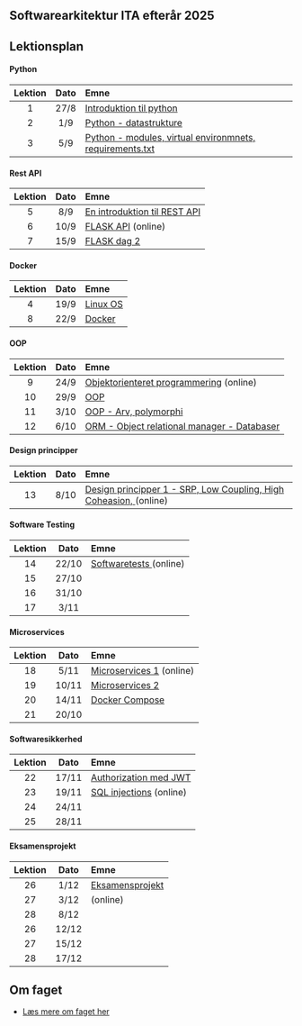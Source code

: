 ## Softwarearkitektur ITA efterår 2025

## Lektionsplan

#### Python
| Lektion |    Dato    |       Emne                            |
|:-----:|:---------:|:----------------------------------------------------------|
|    1    |    27/8    | [Introduktion til python](lessons/py_intro_1.md)                |
|    2    |    1/9     | [Python - datastrukture](lessons/py_intro_2.md)                 |
|    3    |     5/9    | [Python - modules, virtual environmnets, requirements.txt](lessons/py_intro_3.md)|

#### Rest API
| Lektion |    Dato    |       Emne                            |
|:-----:|:---------:|:----------------------------------------------------------|
|    5    |     8/9    | [En introduktion til REST API](lessons/introduktion_til_rest_api.md)|
|    6    |    10/9    | [FLASK API](lessons/flask.md) (online)|
|    7    |      15/9  | [FLASK dag 2](lessons/flask_2.md)           |

#### Docker
| Lektion |    Dato    |       Emne                            |
|:-----:|:---------:|:----------------------------------------------------------|
|    4    |      19/9  | [Linux OS](materialer/docker1/docker_1.md)|
|    8    |      22/9  | [Docker](materialer/docker2/docker_2.md)|

#### OOP
| Lektion |    Dato    |       Emne                            |
|:-----:|:---------:|:----------------------------------------------------------|
|    9    |    24/9    | [Objektorienteret programmering](lessons/oop_1.md) (online)|
|   10    |     29/9   | [OOP](lessons/oop_2.md)  |
|   11    |      3/10  | [OOP - Arv, polymorphi](lessons/oop_2.md) |
|   12    |     6/10   | [ORM - Object relational manager - Databaser](lessons/oop_2.md) |

#### Design principper
| Lektion |    Dato    |       Emne                            |
|:-----:|:---------:|:----------------------------------------------------------|
|   13    |    8/10    | [Design principper 1 - SRP, Low Coupling, High Coheasion, ](lessons/design_principper_1.md)  (online)|

#### Software Testing
| Lektion |    Dato    |       Emne                            |
|:-----:|:---------:|:----------------------------------------------------------|
|   14    |     22/10  | [Softwaretests ](lessons/testing_1.md) (online) |
|   15    |     27/10  | [](lessons/ses10.md) |
|   16    |     31/10  | [](lessons/ses10.md) |
|   17    |     3/11   | [](lessons/ses10.md) |

#### Microservices
| Lektion |    Dato    |       Emne                            |
|:-----:|:---------:|:----------------------------------------------------------|
|   18    |      5/11  | [Microservices 1](lessons/ses10.md) (online) |
|   19    |     10/11  | [Microservices 2](lessons/ses10.md)  |
|   20    |     14/11  | [Docker Compose](materialer/docker3/docker_3.md) |
|   21    |     20/10   | [](lessons/ses11.md) |

#### Softwaresikkerhed
| Lektion |    Dato    |       Emne                            |
|:-----:|:---------:|:----------------------------------------------------------|
|   22    |     17/11  | [Authorization med JWT](lessons/ses10.md)  |
|   23    |    19/11   | [SQL injections](lessons/ses10.md) (online)  |
|   24    |     24/11  | [](lessons/ses10.md)  |
|   25    |     28/11  | [](lessons/ses10.md)  |

#### Eksamensprojekt
| Lektion |    Dato    |       Emne                            |
|:-----:|:---------:|:----------------------------------------------------------|
|   26    |      1/12  | [Eksamensprojekt ](lessons/ses10.md)    |
|   27    |     3/12   | [](lessons/ses10.md) (online)  |
|   28    |     8/12   | [](lessons/ses10.md)  |
|   26    |     12/12  | [](lessons/ses10.md)  |
|   27    |     15/12  | |
|   28    |     17/12  | [](lessons/ses10.md)  |

## Om faget
* [Læs mere om faget her](formalia/about_this_elective.md)
